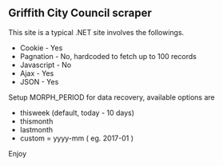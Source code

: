 Griffith City Council scraper
-----------------------------

This site is a typical .NET site involves the followings.
* Cookie - Yes
* Pagnation - No, hardcoded to fetch up to 100 records
* Javascript - No
* Ajax - Yes
* JSON - Yes

Setup MORPH_PERIOD for data recovery, available options are
* thisweek (default, today - 10 days)
* thismonth
* lastmonth
* custom = yyyy-mm   ( eg. 2017-01 )

Enjoy

